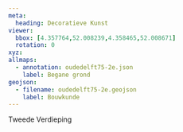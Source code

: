 ```yaml
---
meta:
  heading: Decoratieve Kunst
viewer:
  bbox: [4.357764,52.008239,4.358465,52.008671]
  rotation: 0
xyz:
allmaps:
  - annotation: oudedelft75-2e.json
    label: Begane grond
geojson:
  - filename: oudedelft75-2e.geojson
    label: Bouwkunde
---
```

Tweede Verdieping